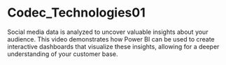 # Codec_Technologies01
Social media data is analyzed to uncover valuable insights about your audience. This video demonstrates how Power BI can be used to create interactive dashboards that visualize these insights, allowing for a deeper understanding of your customer base.
